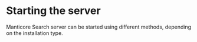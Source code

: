 # Starting the server

Manticore Search server can be started using different methods, depending on the installation type.

<!-- proofread -->

